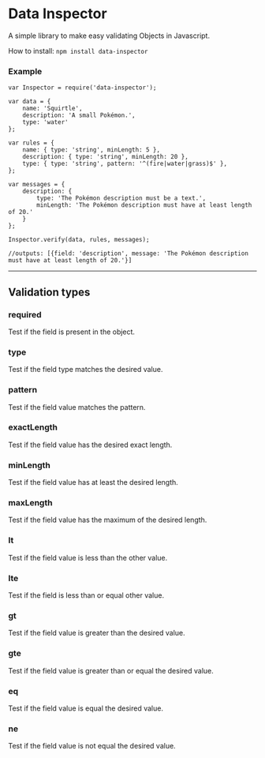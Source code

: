 # Data Inspector

A simple library to make easy validating Objects in Javascript.

How to install:
`npm install data-inspector`

### Example

```
var Inspector = require('data-inspector');

var data = {
	name: 'Squirtle',
	description: 'A small Pokémon.',
	type: 'water'
};

var rules = {
	name: { type: 'string', minLength: 5 },
	description: { type: 'string', minLength: 20 },
	type: { type: 'string', pattern: '^(fire|water|grass)$' },
};

var messages = {
	description: {
		type: 'The Pokémon description must be a text.',
		minLength: 'The Pokémon description must have at least length of 20.'
	}
};

Inspector.verify(data, rules, messages);

//outputs: [{field: 'description', message: 'The Pokémon description must have at least length of 20.'}]
```

* * *
## Validation types

### required

Test if the field is present in the object.

### type

Test if the field type matches the desired value.

### pattern

Test if the field value matches the pattern.

### exactLength

Test if the field value has the desired exact length.

### minLength

Test if the field value has at least the desired length.

### maxLength

Test if the field value has the maximum of the desired length.

### lt

Test if the field value is less than the other value.

### lte

Test if the field is less than or equal other value.

### gt

Test if the field value is greater than the desired value.

### gte

Test if the field value is greater than or equal the desired value.

### eq

Test if the field value is equal the desired value.

### ne

Test if the field value is not equal the desired value.
